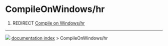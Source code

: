 # CompileOnWindows/hr
1.  REDIRECT [Compile on Windows/hr](Compile_on_Windows/hr.md)



---
![](images/Button_right.svg) [documentation index](../README.md) > CompileOnWindows/hr
